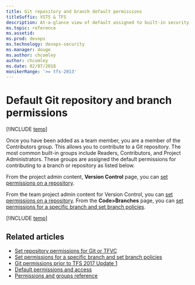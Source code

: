 ```yaml
---
title: Git repository and branch default permissions
titleSuffix: VSTS & TFS
description: At-a-glance view of default assigned to built-in security groups made for Git repositories and branches 
ms.topic: reference
ms.assetid:  
ms.prod: devops
ms.technology: devops-security
ms.manager: douge
ms.author: chcomley
author: chcomley
ms.date: 02/07/2018
monikerRange: '>= tfs-2013'
---
```

# Default Git repository and branch permissions

[!INCLUDE [temp](../_shared/version-vsts-tfs-all-versions.md)]

Once you have been added as a team member, you are a member of the Contributors group. This allows you to contribute to a Git repository. The most common built-in groups include Readers, Contributors, and Project Administrators. These groups are assigned the default permissions for contributing to a branch or repository as listed below.

From the project admin content, **Version Control** page, you can [set permissions on a repository](set-git-tfvc-repository-permissions.md). 

From the team project admin content for Version Control, you can [set permissions on a repository](set-git-tfvc-repository-permissions.md). From the **Code>Branches** page, you can [set permissions for a specific branch and set branch policies](../git/branch-permissions.md). 

[!INCLUDE [temp](_shared/code-git.md)]

## Related articles

- [Set repository permissions for Git or TFVC](set-git-tfvc-repository-permissions.md)
- [Set permissions for a specific branch and set branch policies](../git/branch-permissions.md)
- [Git permissions prior to TFS 2017 Update 1](git-permissions-before-2017.md) 
- [Default permissions and access](permissions-access.md) 
- [Permissions and groups reference](permissions.md) 
